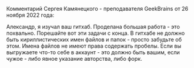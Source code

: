 Комментарий Сергея Камянецкого - преподавателя GeekBrains от 26 ноября 2022 года:

Александр, я изучал ваш гитхаб. Проделана большая работа - это похвально. Порешайте вот эти задачи с конца. 
В гитхабе не должно быть кириллистических имен файлов и папок - просто забудьте об этом.
Имена файлов не имеют права содержать пробелы.
Если вы выгружаете что-то себе в аккаунт - это должно быть вашим, если чужое - либо явное указание авторства, либо форк.
